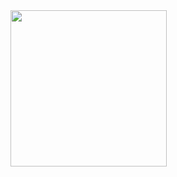<img src = "https://github.com/Dhruv-Kathiriya/button_modify_core_flutter/assets/150034575/a0efbab3-d39d-4eb9-bfa2-17ea40b880d1" width = "250px">

